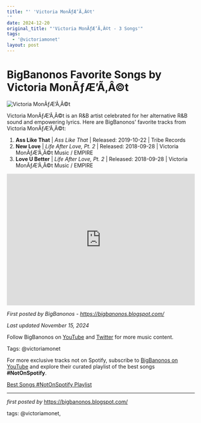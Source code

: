 ```yaml
---
title: "' 'Victoria MonÃƒÆ’Ã‚Â©t'
'"
date: 2024-12-20
original_title: "'Victoria MonÃƒÆ’Ã‚Â©t - 3 Songs'"
tags:
  - '@victoriamonet'
layout: post
---
```

<h1>BigBanonos Favorite Songs by Victoria MonÃƒÆ’Ã‚Â©t</h1>
<img src="https://assets.teenvogue.com/photos/64e73f8789e35401e1eb747e/16:9/w_1320,h_743,c_limit/VM_JAG%20(image%20social)%201.jpg" alt="Victoria MonÃƒÆ’Ã‚Â©t"> <p>Victoria MonÃƒÆ’Ã‚Â©t is an R&B artist celebrated for her alternative R&B sound and empowering lyrics. Here are BigBanonos' favorite tracks from Victoria MonÃƒÆ’Ã‚Â©t:</p> <ol> <li><strong>Ass Like That</strong> | <em>Ass Like That</em> | Released: 2019-10-22 | Tribe Records</li> <li><strong>New Love</strong> | <em>Life After Love, Pt. 2</em> | Released: 2018-09-28 | Victoria MonÃƒÆ’Ã‚Â©t Music / EMPIRE</li> <li><strong>Love U Better</strong> | <em>Life After Love, Pt. 2</em> | Released: 2018-09-28 | Victoria MonÃƒÆ’Ã‚Â©t Music / EMPIRE</li>
</ol> <div> <iframe src="https://open.spotify.com/embed/playlist/3cmTrr1qoJYIjou0c1stOg?utm_source=generator" width="100%" height="352" frameborder="0" allowfullscreen="" allow="autoplay; clipboard-write; encrypted-media; fullscreen; picture-in-picture" loading="lazy"></iframe>
</div> <p><em>First posted by BigBanonos - <a href="https://bigbanonos.blogspot.com/">https://bigbanonos.blogspot.com/</a></em></p>
<p><em>Last updated November 15, 2024</em></p>
<p>Follow BigBanonos on <a href="https://www.youtube.com/@BigBanonos">YouTube</a> and <a href="https://x.com/bigbanonos">Twitter</a> for more music content.</p>
<p>Tags: @victoriamonet</p>


<!--Subscribe and Playlist Links-->
<div>
    <p>For more exclusive tracks not on Spotify, subscribe to <a href="https://www.youtube.com/@BigBanonos" target="_blank">BigBanonos on YouTube</a> and explore their curated playlist of the best songs <strong>#NotOnSpotify</strong>.</p>
    <p><a href="https://www.youtube.com/playlist?list=PLtuNtuTatqI0kFahUCbtbfenC_ET5O_tr" target="_blank">Best Songs #NotOnSpotify Playlist<br /></a></p></div>

<hr />

<p><em>first posted by</em> <a href="https://bigbanonos.blogspot.com/" rel="noopener" target="_new">https://bigbanonos.blogspot.com/</a></p>

<p>tags: @victoriamonet,</p>
